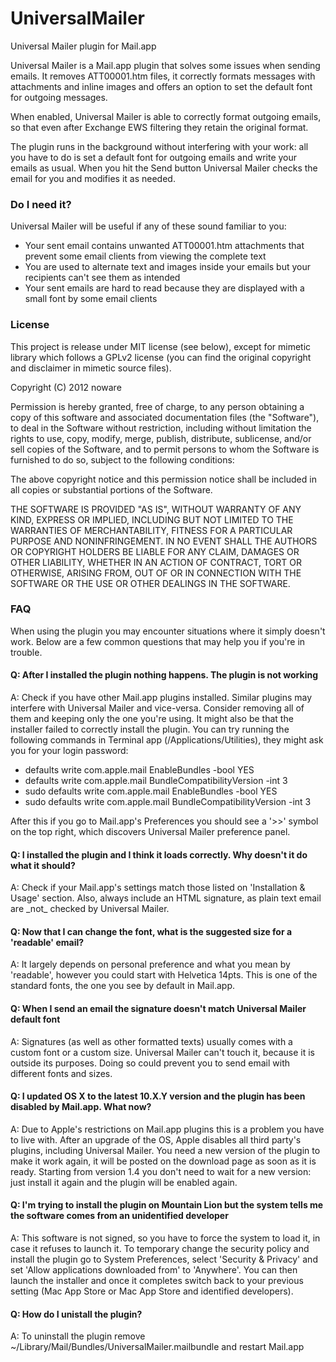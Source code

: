 UniversalMailer
===============

Universal Mailer plugin for Mail.app

Universal Mailer is a Mail.app plugin that solves some issues when sending emails. It removes ATT00001.htm files,
   it correctly formats messages with attachments and inline images and offers an option to set the default font for outgoing messages.
   </p>
   <p>
   When enabled, Universal Mailer is able to correctly format outgoing emails, so that even after Exchange EWS
   filtering they retain the original format.
   </p>
   <p>
   The plugin runs in the background without interfering with your work: all you have to do is set a default font for outgoing emails and
   write your emails as usual. When you hit the Send button Universal Mailer checks the email for you and modifies it as needed.
   </p>

   <h3>Do I need it?</h3>
   <p>Universal Mailer will be useful if any of these sound familiar to you:</p>
   <ul>
    <li>Your sent email contains unwanted ATT00001.htm attachments that prevent some email clients from viewing the complete text</li>
    <li>You are used to alternate text and images inside your emails but your recipients can't see them as intended</li>
    <li>Your sent emails are hard to read because they are displayed with a small font by some email clients</li>
   </ul>

<h3>License</h3>
<p>
This project is release under MIT license (see below), except for mimetic library which follows a GPLv2 license
(you can find the original copyright and disclaimer in mimetic source files).
</p>
<p>
   Copyright (C) 2012 noware
</p>
 
   <p>Permission is hereby granted, free of charge, to any person obtaining a copy of this software and
   associated documentation files (the "Software"), to deal in the Software without restriction,
   including without limitation the rights to use, copy, modify, merge, publish, distribute, sublicense,
   and/or sell copies of the Software, and to permit persons to whom the Software is furnished to do so,
   subject to the following conditions:</p>
  
   <p>The above copyright notice and this permission notice shall be included in all copies or substantial
   portions of the Software.</p>

   <p>THE SOFTWARE IS PROVIDED "AS IS", WITHOUT WARRANTY OF ANY KIND, EXPRESS OR IMPLIED,
   INCLUDING BUT NOT LIMITED TO THE WARRANTIES OF MERCHANTABILITY, FITNESS FOR A PARTICULAR PURPOSE
   AND NONINFRINGEMENT. IN NO EVENT SHALL THE AUTHORS OR COPYRIGHT HOLDERS BE LIABLE FOR ANY CLAIM,
   DAMAGES OR OTHER LIABILITY, WHETHER IN AN ACTION OF CONTRACT, TORT OR OTHERWISE, ARISING FROM,
   OUT OF OR IN CONNECTION WITH THE SOFTWARE OR THE USE OR OTHER DEALINGS IN THE SOFTWARE.</p>

</p>

<h3>FAQ</h3>
   <p>When using the plugin you may encounter situations where it simply doesn't work. Below are a few common questions that may
   help you if you're in trouble.</p>

   <h4>Q: After I installed the plugin nothing happens. The plugin is not working</h4>
   <p>A: Check if you have other Mail.app plugins installed. Similar plugins may interfere with Universal Mailer and vice-versa. Consider removing
   all of them and keeping only the one you're using.
   It might also be that the installer failed to correctly install the plugin. You can try running the following commands in Terminal app (/Applications/Utilities), they might ask you for your login password:

<ul>
<li>defaults write com.apple.mail EnableBundles -bool YES</li>
<li>defaults write com.apple.mail BundleCompatibilityVersion -int 3</li>
<li>sudo defaults write com.apple.mail EnableBundles -bool YES</li>
<li>sudo defaults write com.apple.mail BundleCompatibilityVersion -int 3</li>
</ul>
After this if you go to Mail.app's Preferences you should see a '>>' symbol on the top right, which discovers Universal Mailer preference panel.
</p>

   <h4>Q: I installed the plugin and I think it loads correctly. Why doesn't it do what it should?</h4>
   <p>A: Check if your Mail.app's settings match those listed on 'Installation &amp; Usage' section. Also, always include an HTML signature,
   as plain text email are _not_ checked by Universal Mailer.</p>

   <h4>Q: Now that I can change the font, what is the suggested size for a 'readable' email?</h4>
   <p>A: It largely depends on personal preference and what you mean by 'readable', however you could start with Helvetica 14pts.
   This is one of the standard fonts, the one you see by default in Mail.app.</p>

   <h4>Q: When I send an email the signature doesn't match Universal Mailer default font</h4>
   <p>A: Signatures (as well as other formatted texts) usually comes with a custom font or a custom size. Universal Mailer can't touch it, because
    it is outside its purposes. Doing so could prevent you to send email with different fonts and sizes.</p>

   <h4>Q: I updated OS X to the latest 10.X.Y version and the plugin has been disabled by Mail.app. What now?</h4>
   <p>A: Due to Apple's restrictions on Mail.app plugins this is a problem you have to live with. After an upgrade of the OS, Apple disables
    all third party's plugins, including Universal Mailer. You need a new version of the plugin to make it work again, it will be posted on the
    download page as soon as it is ready. Starting from version 1.4 you don't need to wait for a new version: just install it again and the
    plugin will be enabled again.</p>

   <h4>Q: I'm trying to install the plugin on Mountain Lion but the system tells me the software comes from an unidentified developer</h4>
   <p>A: This software is not signed, so you have to force the system to load it, in case it refuses to launch it. To temporary change the security policy and install the plugin go to System Preferences, select 'Security &amp; Privacy' and set 'Allow applications downloaded from' to 'Anywhere'. You can then launch the installer and once it completes switch back to your previous setting (Mac App Store or Mac App Store and identified developers).</p>
   
   <h4>Q: How do I unistall the plugin?</h4>
   <p>A: To uninstall the plugin remove ~/Library/Mail/Bundles/UniversalMailer.mailbundle and restart Mail.app</p>

